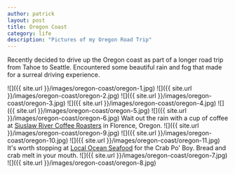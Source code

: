 ```yaml
---
author: patrick
layout: post
title: Oregon Coast
category: life
description: "Pictures of my Oregon Road Trip"
---
```


Recently decided to drive up the Oregon coast as part of a longer road trip from 
Tahoe to Seattle. Encountered some beautiful rain and fog that made for a
surreal driving experience.

![]({{ site.url }}/images/oregon-coast/oregon-1.jpg)
![]({{ site.url }}/images/oregon-coast/oregon-2.jpg)
![]({{ site.url }}/images/oregon-coast/oregon-3.jpg)
![]({{ site.url }}/images/oregon-coast/oregon-4.jpg)
![]({{ site.url }}/images/oregon-coast/oregon-5.jpg)
![]({{ site.url }}/images/oregon-coast/oregon-6.jpg)
Wait out the rain with a cup of coffee at [Siuslaw River Coffee
Roasters](http://www.coffeeoregon.com/) in Florence, Oregon.
![]({{ site.url }}/images/oregon-coast/oregon-9.jpg)
![]({{ site.url }}/images/oregon-coast/oregon-10.jpg)
![]({{ site.url }}/images/oregon-coast/oregon-11.jpg)
It's worth stopping at [Local Ocean Seafood](http://www.localocean.net/) for the
Crab Po' Boy. Bread and crab melt in your mouth.
![]({{ site.url }}/images/oregon-coast/oregon-7.jpg)
![]({{ site.url }}/images/oregon-coast/oregon-8.jpg)

